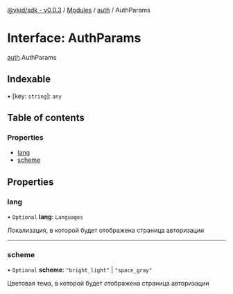 [@vkid/sdk - v0.0.3](../README.md) / [Modules](../modules.md) / [auth](../modules/auth.md) / AuthParams

# Interface: AuthParams

[auth](../modules/auth.md).AuthParams

## Indexable

▪ [key: `string`]: `any`

## Table of contents

### Properties

- [lang](auth.AuthParams.md#lang)
- [scheme](auth.AuthParams.md#scheme)

## Properties

### lang

• `Optional` **lang**: `Languages`

Локализация, в которой будет отображена страница авторизации

___

### scheme

• `Optional` **scheme**: ``"bright_light"`` \| ``"space_gray"``

Цветовая тема, в которой будет отображена страница авторизации
